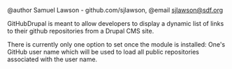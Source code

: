 @author Samuel Lawson - github.com/sjlawson, 
@email sjlawson@sdf.org

GitHubDrupal is meant to allow developers to display a dynamic list of links to their github repositories from a Drupal CMS site. 

There is currently only one option to set once the module is installed: One's GitHub user name which will be used to load all public repositories associated with the user name. 
